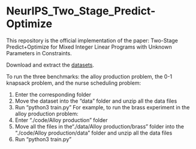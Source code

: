 # NeurIPS_Two_Stage_Predict-Optimize

This repository is the official implementation of the paper: Two-Stage Predict+Optimize for Mixed Integer Linear Programs with Unknown Parameters in Constraints.

Download and extract the [datasets](https://mycuhk-my.sharepoint.com/:f:/g/personal/1155136882_link_cuhk_edu_hk/Eme0llGwtFJBg6aQRoEB53UBwxwKl65PpJmmRTib2GS8kQ?e=YCpS0j).

To run the three benchmarks: the alloy production problem, the 0-1 knapsack problem, and the nurse scheduling problem:
1.	Enter the corresponding folder
2.	Move the dataset into the “data” folder and unzip all the data files
3.	Run “python3 train.py”
For example, to run the brass experiment in the alloy production problem:
1.	Enter “./code/Alloy production” folder
2.	Move all the files in the“./data/Alloy production/brass” folder into the “./code/Alloy production/data” folder and unzip all the data files
3.	Run “python3 train.py”
